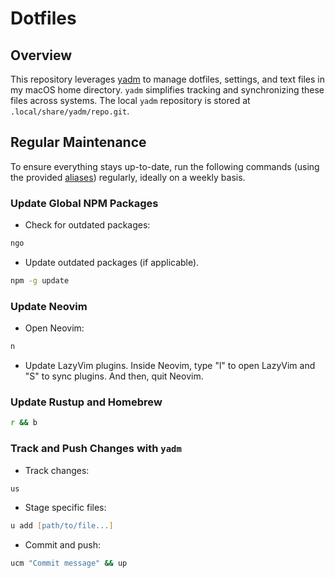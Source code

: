 # Dotfiles

## Overview

This repository leverages [yadm](https://yadm.io) to manage dotfiles, settings, and text files in my macOS home directory. `yadm` simplifies tracking and synchronizing these files across systems. The local `yadm` repository is stored at `.local/share/yadm/repo.git`.

## Regular Maintenance

To ensure everything stays up-to-date, run the following commands (using the provided [aliases](./.aliases)) regularly, ideally on a weekly basis.

### Update Global NPM Packages

- Check for outdated packages:

```zsh
ngo
```

- Update outdated packages (if applicable).

```zsh
npm -g update
```

### Update Neovim

- Open Neovim:

```zsh
n
```

- Update LazyVim plugins. Inside Neovim, type "l" to open LazyVim and "S" to sync plugins. And then, quit Neovim.

### Update Rustup and Homebrew

```zsh
r && b
```

### Track and Push Changes with `yadm`

- Track changes:

```zsh
us
```

- Stage specific files:

```zsh
u add [path/to/file...]
```

- Commit and push:

```zsh
ucm "Commit message" && up
```
